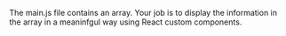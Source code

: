 The main.js file contains an array. Your job is to display the information in the array in a meaninfgul way using React custom components.
